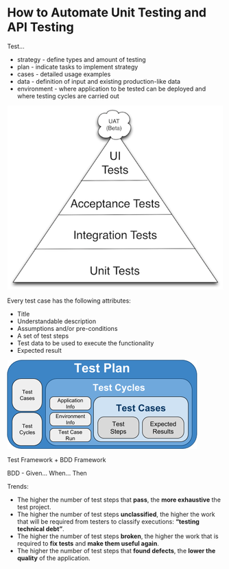 # How to Automate Unit Testing and API Testing

Test...
* strategy - define types and amount of testing
* plan - indicate tasks to implement strategy
* cases - detailed usage examples
* data - definition of input and existing production-like data
* environment - where application to be tested can be deployed and where testing cycles are carried out

![alt text](images/testingtriangle.png)

Every test case has the following attributes:
* Title
* Understandable description
* Assumptions and/or pre-conditions
* A set of test steps
* Test data to be used to execute the functionality
* Expected result

![alt text](images/testingconcepts.png)

Test Framework + BDD Framework

BDD - Given... When... Then

Trends:
* The higher the number of test steps that **pass**, the **more exhaustive** the test project.
* The higher the number of test steps **unclassified**, the higher the work that will be required from testers to classify executions: **“testing technical debt”**.
* The higher the number of test steps **broken**, the higher the work that is required to **fix tests** and **make them useful again**.
* The higher the number of test steps that **found defects**, the **lower the quality** of the application.